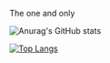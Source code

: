 The one and only                              

![Anurag's GitHub stats](https://github-readme-stats.vercel.app/api?username=develijah&show_icons=true&theme=merko)

[![Top Langs](https://github-readme-stats.vercel.app/api/top-langs/?username=develijah&layout=compact&theme=merko)](https://github.com/anuraghazra/github-readme-stats)


